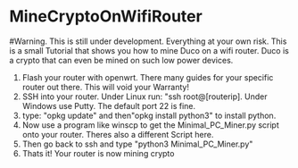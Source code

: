 # MineCryptoOnWifiRouter
 
#Warning. This is still under development. Everything at your own risk.
This is a small Tutorial that shows you how to mine Duco on a wifi router. Duco is a crypto that can even be mined on such low power devices.

1. Flash your router with openwrt. There many guides for your specific router out there. This will void your Warranty!
2. SSH into your router. Under Linux run: "ssh root@[routerip]. Under Windows use Putty. The default port 22 is fine.
3. type: "opkg update" and then"opkg install python3" to install python.
4. Now use a program like winscp to get the Minimal_PC_Miner.py script onto your router. Theres also a different Script here.
5. Then go back to ssh and type "python3 Minimal_PC_Miner.py"
6. Thats it! Your router is now mining crypto
